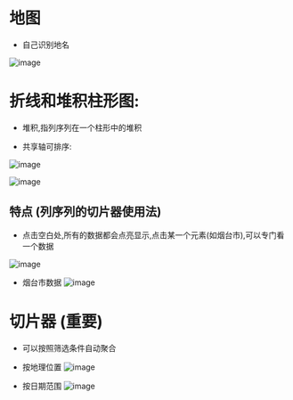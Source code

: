 # 地图
- 自己识别地名

![image](https://user-images.githubusercontent.com/117897416/232501071-4b38f47f-e4ea-4c0c-b792-a24aa42a74f8.png)

# 折线和堆积柱形图:

- 堆积,指列序列在一个柱形中的堆积

- 共享轴可排序:

![image](https://user-images.githubusercontent.com/117897416/232504640-cb5347fb-1ca4-4854-9185-f1a1960530af.png)


![image](https://user-images.githubusercontent.com/117897416/232502114-a3ac4254-f4d2-48df-ba31-bf78725b5120.png)

##  特点 (列序列的切片器使用法)

- 点击空白处,所有的数据都会点亮显示,点击某一个元素(如烟台市),可以专门看一个数据

![image](https://user-images.githubusercontent.com/117897416/232500095-9ed3f801-d740-4be9-8787-2c7288cd95ef.png)

- 烟台市数据
![image](https://user-images.githubusercontent.com/117897416/232500180-cb86de09-f15a-4b0f-b3e0-70c7f6156a20.png)

# 切片器 (重要)

- 可以按照筛选条件自动聚合

- 按地理位置
![image](https://user-images.githubusercontent.com/117897416/232507522-399344c7-764e-42a0-a091-881b2276f1f5.png)

- 按日期范围
![image](https://user-images.githubusercontent.com/117897416/232507896-52179cef-d619-4007-a1b7-646b2872a21a.png)
